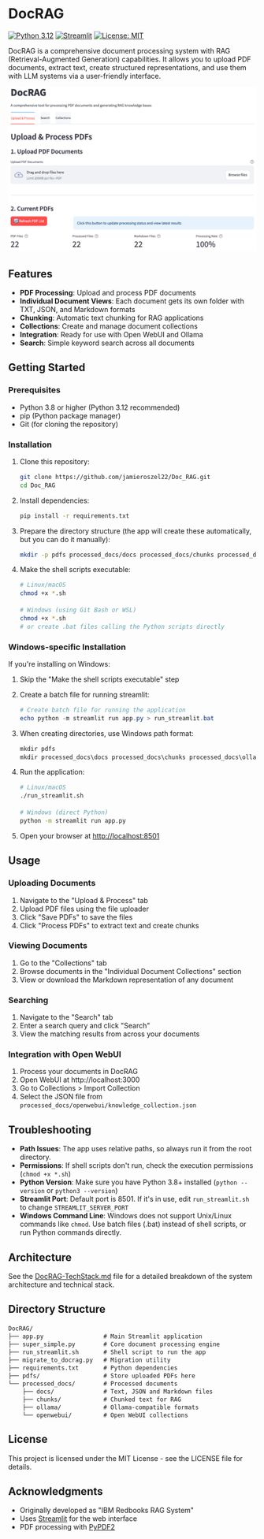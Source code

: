 # DocRAG

[![Python 3.12](https://img.shields.io/badge/python-3.12-blue.svg)](https://www.python.org/downloads/release/python-3120/)
[![Streamlit](https://img.shields.io/badge/Streamlit-1.27+-red.svg)](https://streamlit.io/)
[![License: MIT](https://img.shields.io/badge/License-MIT-yellow.svg)](https://opensource.org/licenses/MIT)

DocRAG is a comprehensive document processing system with RAG (Retrieval-Augmented Generation) capabilities. It allows you to upload PDF documents, extract text, create structured representations, and use them with LLM systems via a user-friendly interface.

![DocRAG Screenshot](docs/doc_rag.png)

## Features

- **PDF Processing**: Upload and process PDF documents
- **Individual Document Views**: Each document gets its own folder with TXT, JSON, and Markdown formats
- **Chunking**: Automatic text chunking for RAG applications
- **Collections**: Create and manage document collections
- **Integration**: Ready for use with Open WebUI and Ollama
- **Search**: Simple keyword search across all documents

## Getting Started

### Prerequisites

- Python 3.8 or higher (Python 3.12 recommended)
- pip (Python package manager)
- Git (for cloning the repository)

### Installation

1. Clone this repository:
   ```bash
   git clone https://github.com/jamieroszel22/Doc_RAG.git
   cd Doc_RAG
   ```

2. Install dependencies:
   ```bash
   pip install -r requirements.txt
   ```

3. Prepare the directory structure (the app will create these automatically, but you can do it manually):
   ```bash
   mkdir -p pdfs processed_docs/docs processed_docs/chunks processed_docs/ollama processed_docs/openwebui
   ```

4. Make the shell scripts executable:
   ```bash
   # Linux/macOS
   chmod +x *.sh

   # Windows (using Git Bash or WSL)
   chmod +x *.sh
   # or create .bat files calling the Python scripts directly
   ```

### Windows-specific Installation

If you're installing on Windows:

1. Skip the "Make the shell scripts executable" step
2. Create a batch file for running streamlit:
   ```powershell
   # Create batch file for running the application
   echo python -m streamlit run app.py > run_streamlit.bat
   ```
3. When creating directories, use Windows path format:
   ```powershell
   mkdir pdfs
   mkdir processed_docs\docs processed_docs\chunks processed_docs\ollama processed_docs\openwebui
   ```

5. Run the application:
   ```bash
   # Linux/macOS
   ./run_streamlit.sh

   # Windows (direct Python)
   python -m streamlit run app.py
   ```

6. Open your browser at [http://localhost:8501](http://localhost:8501)

## Usage

### Uploading Documents

1. Navigate to the "Upload & Process" tab
2. Upload PDF files using the file uploader
3. Click "Save PDFs" to save the files
4. Click "Process PDFs" to extract text and create chunks

### Viewing Documents

1. Go to the "Collections" tab
2. Browse documents in the "Individual Document Collections" section
3. View or download the Markdown representation of any document

### Searching

1. Navigate to the "Search" tab
2. Enter a search query and click "Search"
3. View the matching results from across your documents

### Integration with Open WebUI

1. Process your documents in DocRAG
2. Open WebUI at http://localhost:3000
3. Go to Collections > Import Collection
4. Select the JSON file from `processed_docs/openwebui/knowledge_collection.json`

## Troubleshooting

- **Path Issues**: The app uses relative paths, so always run it from the root directory.
- **Permissions**: If shell scripts don't run, check the execution permissions (`chmod +x *.sh`)
- **Python Version**: Make sure you have Python 3.8+ installed (`python --version` or `python3 --version`)
- **Streamlit Port**: Default port is 8501. If it's in use, edit `run_streamlit.sh` to change `STREAMLIT_SERVER_PORT`
- **Windows Command Line**: Windows does not support Unix/Linux commands like `chmod`. Use batch files (.bat) instead of shell scripts, or run Python commands directly.

## Architecture

See the [DocRAG-TechStack.md](DocRAG-TechStack.md) file for a detailed breakdown of the system architecture and technical stack.

## Directory Structure

```
DocRAG/
├── app.py                 # Main Streamlit application
├── super_simple.py        # Core document processing engine
├── run_streamlit.sh       # Shell script to run the app
├── migrate_to_docrag.py   # Migration utility
├── requirements.txt       # Python dependencies
├── pdfs/                  # Store uploaded PDFs here
└── processed_docs/        # Processed documents
    ├── docs/              # Text, JSON and Markdown files
    ├── chunks/            # Chunked text for RAG
    ├── ollama/            # Ollama-compatible formats
    └── openwebui/         # Open WebUI collections
```

## License

This project is licensed under the MIT License - see the LICENSE file for details.

## Acknowledgments

- Originally developed as "IBM Redbooks RAG System"
- Uses [Streamlit](https://streamlit.io/) for the web interface
- PDF processing with [PyPDF2](https://pypdf2.readthedocs.io/)
